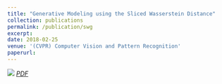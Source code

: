 ```yaml
---
title: "Generative Modeling using the Sliced Wasserstein Distance"
collection: publications
permalink: /publication/swg
excerpt: 
date: 2018-02-25
venue: '(CVPR) Computer Vision and Pattern Recognition'
paperurl: 
---
```

![](https://ishansd.github.io/images/pdf-symbol.jpeg)
[*PDF*](https://ishansd.github.io/files/swg.pdf)
